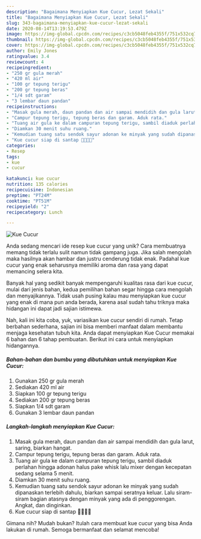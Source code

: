 ```yaml
---
description: "Bagaimana Menyiapkan Kue Cucur, Lezat Sekali"
title: "Bagaimana Menyiapkan Kue Cucur, Lezat Sekali"
slug: 343-bagaimana-menyiapkan-kue-cucur-lezat-sekali
date: 2020-08-14T13:19:53.479Z
image: https://img-global.cpcdn.com/recipes/c3cb5048feb4355f/751x532cq70/kue-cucur-foto-resep-utama.jpg
thumbnail: https://img-global.cpcdn.com/recipes/c3cb5048feb4355f/751x532cq70/kue-cucur-foto-resep-utama.jpg
cover: https://img-global.cpcdn.com/recipes/c3cb5048feb4355f/751x532cq70/kue-cucur-foto-resep-utama.jpg
author: Emily Jones
ratingvalue: 3.4
reviewcount: 4
recipeingredient:
- "250 gr gula merah"
- "420 ml air"
- "100 gr tepung terigu"
- "200 gr tepung beras"
- "1/4 sdt garam"
- "3 lembar daun pandan"
recipeinstructions:
- "Masak gula merah, daun pandan dan air sampai mendidih dan gula larut, saring, biarkan hangat."
- "Campur tepung terigu, tepung beras dan garam. Aduk rata."
- "Tuang air gula ke dalam campuran tepung terigu, sambil diaduk perlahan hingga adonan halus pake whisk lalu mixer dengan kecepatan sedang selama 5 menit."
- "Diamkan 30 menit suhu ruang."
- "Kemudian tuang satu sendok sayur adonan ke minyak yang sudah dipanaskan terlebih dahulu, biarkan sampai seratnya keluar. Lalu siram-siram bagian atasnya dengan minyak yang ada di penggorengan. Angkat, dan dinginkan."
- "Kue cucur siap di santap 👌🏻👌🏻"
categories:
- Resep
tags:
- kue
- cucur

katakunci: kue cucur 
nutrition: 135 calories
recipecuisine: Indonesian
preptime: "PT24M"
cooktime: "PT51M"
recipeyield: "2"
recipecategory: Lunch

---
```



![Kue Cucur](https://img-global.cpcdn.com/recipes/c3cb5048feb4355f/751x532cq70/kue-cucur-foto-resep-utama.jpg)

Anda sedang mencari ide resep kue cucur yang unik? Cara membuatnya memang tidak terlalu sulit namun tidak gampang juga. Jika salah mengolah maka hasilnya akan hambar dan justru cenderung tidak enak. Padahal kue cucur yang enak seharusnya memiliki aroma dan rasa yang dapat memancing selera kita.



Banyak hal yang sedikit banyak mempengaruhi kualitas rasa dari kue cucur, mulai dari jenis bahan, kedua pemilihan bahan segar hingga cara mengolah dan menyajikannya. Tidak usah pusing kalau mau menyiapkan kue cucur yang enak di mana pun anda berada, karena asal sudah tahu triknya maka hidangan ini dapat jadi sajian istimewa.


Nah, kali ini kita coba, yuk, variasikan kue cucur sendiri di rumah. Tetap berbahan sederhana, sajian ini bisa memberi manfaat dalam membantu menjaga kesehatan tubuh kita. Anda dapat menyiapkan Kue Cucur memakai 6 bahan dan 6 tahap pembuatan. Berikut ini cara untuk menyiapkan hidangannya.

<!--inarticleads1-->

##### Bahan-bahan dan bumbu yang dibutuhkan untuk menyiapkan Kue Cucur:

1. Gunakan 250 gr gula merah
1. Sediakan 420 ml air
1. Siapkan 100 gr tepung terigu
1. Sediakan 200 gr tepung beras
1. Siapkan 1/4 sdt garam
1. Gunakan 3 lembar daun pandan




<!--inarticleads2-->

##### Langkah-langkah menyiapkan Kue Cucur:

1. Masak gula merah, daun pandan dan air sampai mendidih dan gula larut, saring, biarkan hangat.
1. Campur tepung terigu, tepung beras dan garam. Aduk rata.
1. Tuang air gula ke dalam campuran tepung terigu, sambil diaduk perlahan hingga adonan halus pake whisk lalu mixer dengan kecepatan sedang selama 5 menit.
1. Diamkan 30 menit suhu ruang.
1. Kemudian tuang satu sendok sayur adonan ke minyak yang sudah dipanaskan terlebih dahulu, biarkan sampai seratnya keluar. Lalu siram-siram bagian atasnya dengan minyak yang ada di penggorengan. Angkat, dan dinginkan.
1. Kue cucur siap di santap 👌🏻👌🏻




Gimana nih? Mudah bukan? Itulah cara membuat kue cucur yang bisa Anda lakukan di rumah. Semoga bermanfaat dan selamat mencoba!
